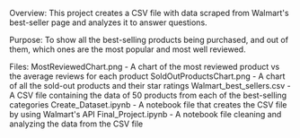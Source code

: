 Overview:
This project creates a CSV file with data scraped from Walmart's best-seller page and analyzes it to answer questions.

Purpose:
To show all the best-selling products being purchased, and out of them, which ones are the most popular and most well reviewed.

Files:
MostReviewedChart.png - A chart of the most reviewed product vs the average reviews for each product
SoldOutProductsChart.png - A chart of all the sold-out products and their star ratings
Walmart_best_sellers.csv - A CSV file containing the data of 50 products from each of the best-selling categories
Create_Dataset.ipynb - A notebook file that creates the CSV file by using Walmart's API
Final_Project.ipynb - A notebook file cleaning and analyzing the data from the CSV file
